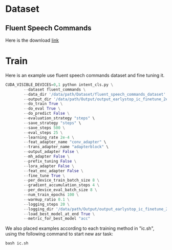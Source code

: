 # Dataset
## Fluent Speech Commands 
Here is the download [link](https://fluent.ai/fluent-speech-commands-a-dataset-for-spoken-language-understanding-research/)
# Train
Here is an example use fluent speech commands dataset and fine tuning it.
```python
CUDA_VISIBLE_DEVICES=0,1 python intent_cls.py \
		--dataset fluent_commands \
		--data_dir '/data/path/Dataset/fluent_speech_commands_dataset' \
		--output_dir '/data/path/Output/output_earlystop_ic_finetune_2e4' \
		--do_train True \
		--do_eval True \
		--do_predict False \
		--evaluation_strategy "steps" \
		--save_strategy "steps" \
		--save_steps 500 \
		--eval_steps 25 \
		--learning_rate 2e-4 \
		--feat_adapter_name "conv_adapter" \
		--trans_adapter_name "adapterblock" \
		--output_adapter False \
		--mh_adapter False \
		--prefix_tuning False \
		--lora_adapter False \
		--feat_enc_adapter False \
		--fine_tune True \
		--per_device_train_batch_size 8 \
		--gradient_accumulation_steps 4 \
		--per_device_eval_batch_size 8 \
		--num_train_epochs 100 \
		--warmup_ratio 0.1 \
		--logging_steps 20 \
		--logging_dir '/data/path/Output/output_earlystop_ic_finetune_2e4/log' \
		--load_best_model_at_end True \
		--metric_for_best_model "acc"
```
	
We also placed examples according to each training method in "ic.sh", using the following command to start new asr task:
```python
bash ic.sh
```

